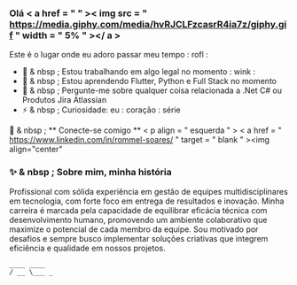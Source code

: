 ### Olá < a  href = " " >< img  src = " https://media.giphy.com/media/hvRJCLFzcasrR4ia7z/giphy.gif "  width = " 5% " ></ a >
Este é o lugar onde eu adoro passar meu tempo : rofl :

- 🔭 & nbsp ; Estou trabalhando em algo legal no momento : wink :
- 🌱 & nbsp ; Estou aprendendo Flutter, Python e Full Stack no momento
- 💬 & nbsp ; Pergunte-me sobre qualquer coisa relacionada a .Net C# ou Produtos Jira Atlassian
- ⚡ & nbsp ; Curiosidade: eu : coração : série

🔗 & nbsp ; ** Conecte-se comigo **
< p  align = " esquerda " >
< a  href = " https://www.linkedin.com/in/rommel-soares/ "  target = " blank " ><img align="center"

### ✨ & nbsp ; Sobre mim, minha história
Profissional com sólida experiência em gestão de equipes multidisciplinares em tecnologia, com forte foco em entrega de resultados e inovação. Minha carreira é marcada pela capacidade de equilibrar eficácia técnica com desenvolvimento humano, promovendo um ambiente colaborativo que maximize o potencial de cada membro da equipe. Sou motivado por desafios e sempre busco implementar soluções criativas que integrem eficiência e qualidade em nossos projetos.

```
____ ____
/ __ \___ _
